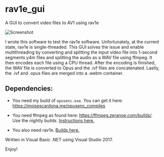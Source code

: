 # rav1e_gui
A GUI to convert video files to AV1 using rav1e

![Screenshot](https://moisescardona.me/files/2018-11-20/rav1e%20GUI%20v1.2%202018-11-20.PNG)

I wrote this software to test the rav1e software. Unfortunately, at the current state, rav1e is single-threaded. This GUI solves the issue and enable multithreading by converting and splitting the input video file into 1-second segments y4m files and splitting the audio as a WAV file using ffmpeg. It then encodes each file using a CPU thread. After the encoding is finished, the WAV file is converted to Opus and the .ivf files are concatenated. Lastly, the .ivf and .opus files are merged into a .webm container.

## Dependencies:
* You need my build of `opusenc.exe`. You can get it here: https://moisescardona.me/opusenc_compiles

* You need ffmpeg as found here: https://ffmpeg.zeranoe.com/builds/. Use the nightly builds. [Instructions here.](https://moisescardona.me/downloading_ffmpeg_rav1e_gui)
* You also need rav1e. [Builds here.](https://moisescardona.me/rav1e_compiles)

Written in Visual Basic .NET using Visual Studio 2017.

Enjoy!
